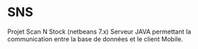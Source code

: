 SNS
===

Projet Scan N Stock (netbeans 7.x)
Serveur JAVA permettant la communication entre la base de données et le client Mobile.
